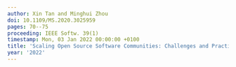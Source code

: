 ```yaml
---
author: Xin Tan and Minghui Zhou
doi: 10.1109/MS.2020.3025959
pages: 70--75
proceeding: IEEE Softw. 39(1)
timestamp: Mon, 03 Jan 2022 00:00:00 +0100
title: 'Scaling Open Source Software Communities: Challenges and Practices of Decentralization'
year: '2022'
---
```


